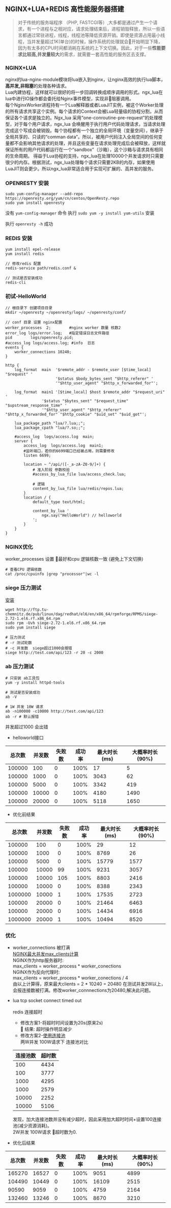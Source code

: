 ## NGINX+LUA+REDIS 高性能服务器搭建
> 对于传统的服务端程序 （PHP, FASTCGI等）,大多都是通过产生一个请求，有一个进程与之相对应，请求处理结束后，进程销毁释放，所以一些语言都通过常驻进程，线程，线程池等降低资源开销。即使是资源占用最小线程，当并发量超过1K(单台)的时候，操作系统的处理就会开始明显下降，因为有太多的CPU时间都消耗在系统的上下文切换。因此，对于一些**性能要求比较高,并发量较大**的需求，就需要一套高性能的服务区去支撑。<br>

### NGINX+LUA
nginx的lua-nginx-module模块将lua嵌入到nginx，让nginx高效的执行lua脚本，**高并发,非阻塞**的处理各种请求。<br>
Lua内建协程，这样就可以很好的将一步回调转换成顺序调用的形式。ngx_lua在lua中进行IO操作都会委托给Nginx事件模型，实现非阻塞调用。<br>
每个NginxWorker进程持有一个Lua解释器或者LuaJIT实例，被这个Worker处理的所有请求共享这个实例。每个请求的Context会被Lua轻量级的协程分割，从而保证各个请求是独立的。Ngx_lua 采用“one-conroutine-pre-request”的处理模型，对于每个用户请求，ngx_lua 会唤醒用于执行用户代码处理请求，当请求处理完成这个写成会被销毁。每个协程都有一个独立的全局环境（变量空间），继承于全局共享的、只读的“comman data”。所以，被用户代码注入全局空间的任何变量都不会影响其他请求的处理，并且这些变量在请求处理完成后会被释放，这样就保证所有的用户代码都运行在一个“sandbox”（沙箱），这个沙箱与请求具有相同的生命周期。 得益于Lua协程的支持，ngx_lua在处理10000个并发请求时只需要很少的内存。根据测试，ngx_lua处理每个请求只需要2KB的内存，如果使用LuaJIT则会更少。所以ngx_lua非常适合用于实现可扩展的、高并发的服务。

### OPENRESTY 安装
```
sudo yum-config-manager --add-repo https://openresty.org/yum/cn/centos/OpenResty.repo
sudo yum install openresty
```
没有 `yum-config-manager` 命令 执行 `sudo yum -y install yum-utils` 安装

执行 `openresty -h` 成功

### REDIS 安装
```
yum install epel-release
yum install redis

// 修改redis 配置
redis-service path/redis.conf &

// 测试是否安装成功
redis-cli
```
### 初试-HelloWorld
```
// 根目录下 创建项目目录
mkdir ~/openresty ~/openresty/logs/ ~/openresty/conf/

// conf 目录 设置 nginx配置
worker_processes  2;        #nginx worker 数量 核数2
error_log logs/error.log;   #指定错误日志文件路径
pid        logs/openresty.pid;
#access_log logs/access.log; #info  日志
events {
    worker_connections 10240;
}

http {
    log_format  main  '$remote_addr - $remote_user [$time_local] "$request" '
                      '$status $body_bytes_sent "$http_referer" '
                      '"$http_user_agent" "$http_x_forwarded_for"';

    log_format  main1 '[$time_local] $host $remote_addr "$request_uri" '
                '$status "$bytes_sent" "$request_time" "$upstream_response_time" '
                '"$http_user_agent" "$http_referer" "$http_x_forwarded_for" "$http_cookie" "$uid_set" "$uid_got"';
    
    lua_package_path "lua/?.lua;;";
    lua_package_cpath "lua/?.so;;";
    
    #access_log  logs/access.log  main;
    server {
        access_log  logs/access.log  main1;
        #监听端口，若你的6699端口已经被占用，则需要修改
        listen 6699;

        location ~ ^/api/([-_a-zA-Z0-9/]+) {
            # 准入阶段 参数校验
            #access_by_lua_file lua/access_check.lua;

            # 逻辑
            content_by_lua_file lua/redis/repos.lua;
        }
        location / {
            default_type text/html;

            content_by_lua '
                ngx.say("HelloWorld") // helloworld
            ';
        }
    }
}

```

### NGINX优化
worker_processes 设置 最好和cpu 逻辑核数一致 (避免上下文切换) 
```
# 查看CPU 逻辑核数
cat /proc/cpuinfo |grep "processor"|wc -l
```

### siege 压力测试
[安装](!https://centos.pkgs.org/6/repoforge-x86_64/siege-2.72-1.el6.rf.x86_64.rpm.html)
```
wget http://ftp.tu-chemnitz.de/pub/linux/dag/redhat/el6/en/x86_64/rpmforge/RPMS/siege-2.72-1.el6.rf.x86_64.rpm
sudo rpm -Uvh siege-2.72-1.el6.rf.x86_64.rpm
sudo yum install siege

# 压力测试
# -r 测试轮数
# -c 并发数  siege超过1000会报错
siege http://test.com/api/123 -r 20 -c 2000
```

### ab 压力测试
```
# 只安装 ab工具包
yum -y install httpd-tools

# 测试是否安装成功
ab -V

# 1W 并发 10W 请求
ab -n100000 -c10000 http://test.com/api/123
ab -r # 默认报错
```

并发超过1000 会出错

- helloworld接口

| 总次数 | 并发数 | 失败数 | 成功率 | 最大时长(ms) | 大概率时长(90%) |
| ---- | ---- | ---- | ---- | --- | --- |
|100000|100|0|100%| 17 | 5 | 
|100000|1000|0|100%| 3043 | 62 |
|100000|5000|0|100%| 3342 | 419 |
|100000|10000|0|100%| 4180 | 1490 |
|100000|20000|0|100%| 5118 | 1650 |

- 优化前结果

| 总次数 | 并发数 | 失败数 | 成功率 | 最大时长(ms) | 大概率时长(90%) |
| ---- | ---- | ---- | ---- | --- | --- |
|100000|100|0|100%| 29 | 12 | 
|100000|1000|0|100%| 8769 | 26 |
|100000|5000|0|100%| 15779 | 1577 |
|100000|10000|99|100%| 9231 | 3057 |
|100000|10000|105|100%| 8803 | 2416 |
|100000|10000|0|100%| 8388| 2343 |
|1000000|10000|1|100%| 17535| 2723 |
|100000|20000|0|100%| 21464 | 6463 |
|100000|20000|0|100%| 14434 | 6916 |
|1000000|20000|1|100%| 10494 | 8520 |

### 优化
- worker_connections 被打满<br>
[NGINX最大并发max_clients计算](!http://blog.51cto.com/liuqunying/1420556)<br>
NGINX作为http服务器时:<br>
max_clients = worker_process * worker_conections<br>
NGINX作为反向代理时:<br>
max_clients = worker_process * worker_conections / 4<br>
由以上计算得，原来最大clients = 2 * 10240 = 20480
在测试并发2W以上，会报连接数被打满。修改worker_connnections为20480,解决此问题。

- lua tcp socket connect timed out<br>
    <br>redis 连接超时<br>
    - 修改方案1-将超时时间设置为20s(原来2s)<br>
    结果: 超时操作明显减少
    - 修改方案2-[使用连接池](!https://www.the5fire.com/golang+redis-vs-nginx+lua+redis.html)<br>
    两W并发 100W请求下 连接池对比<br>
    
    |连接池数|超时数|
    | ---- | --- |
    |100|4434|
    |100|3777|
    |1000|4295|
    |1000|2579|
    |10000|2252|
    |10000|5106|
    发现，加大连接池数并没有减少超时，因此采用加大超时时间+设置100连接池(减少资源消耗)。<br>2W并发 100W请求 超时数为0.

- 优化后结果

| 总次数 | 并发数 | 失败数 | 成功率 | 最大时长(ms) | 大概率时长(90%) |
| ---- | ---- | ---- | ---- | --- | --- |
|165270|16527|0|100%|9051|4899|
|104490|10449|0|100%|16109|2515|
|90590|9059|0|100%|4759|2164|
|132460|13246|0|100%|8670|3210|
